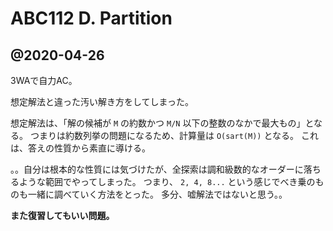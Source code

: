 # ABC112 D. Partition

## @2020-04-26

3WAで自力AC。

想定解法と違った汚い解き方をしてしまった。

想定解法は、「解の候補が `M` の約数かつ `M/N` 以下の整数のなかで最大もの」となる。
つまりは約数列挙の問題になるため、計算量は `O(sart(M))` となる。
これは、答えの性質から素直に導ける。

。。自分は根本的な性質には気づけたが、全探索は調和級数的なオーダーに落ちるような範囲でやってしまった。
つまり、 `2, 4, 8...` という感じでべき乗のものも一緒に調べていく方法をとった。
多分、嘘解法ではないと思う。。

**また復習してもいい問題。**

